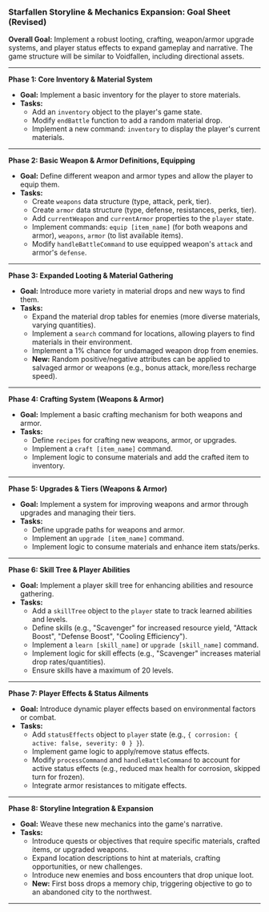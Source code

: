 ### **Starfallen Storyline & Mechanics Expansion: Goal Sheet (Revised)**

**Overall Goal:** Implement a robust looting, crafting, weapon/armor upgrade systems, and player status effects to expand gameplay and narrative. The game structure will be similar to Voidfallen, including directional assets.

---

**Phase 1: Core Inventory & Material System**
*   **Goal:** Implement a basic inventory for the player to store materials.
*   **Tasks:**
    *   Add an `inventory` object to the player's game state.
    *   Modify `endBattle` function to add a random material drop.
    *   Implement a new command: `inventory` to display the player's current materials.

---

**Phase 2: Basic Weapon & Armor Definitions, Equipping**
*   **Goal:** Define different weapon and armor types and allow the player to equip them.
*   **Tasks:**
    *   Create `weapons` data structure (type, attack, perk, tier).
    *   Create `armor` data structure (type, defense, resistances, perks, tier).
    *   Add `currentWeapon` and `currentArmor` properties to the `player` state.
    *   Implement commands: `equip [item_name]` (for both weapons and armor), `weapons`, `armor` (to list available items).
    *   Modify `handleBattleCommand` to use equipped weapon's `attack` and armor's `defense`.

---

**Phase 3: Expanded Looting & Material Gathering**
*   **Goal:** Introduce more variety in material drops and new ways to find them.
*   **Tasks:**
    *   Expand the material drop tables for enemies (more diverse materials, varying quantities).
    *   Implement a `search` command for locations, allowing players to find materials in their environment.
    *   Implement a 1% chance for undamaged weapon drop from enemies.
    *   **New:** Random positive/negative attributes can be applied to salvaged armor or weapons (e.g., bonus attack, more/less recharge speed).

---

**Phase 4: Crafting System (Weapons & Armor)**
*   **Goal:** Implement a basic crafting mechanism for both weapons and armor.
*   **Tasks:**
    *   Define `recipes` for crafting new weapons, armor, or upgrades.
    *   Implement a `craft [item_name]` command.
    *   Implement logic to consume materials and add the crafted item to inventory.

---

**Phase 5: Upgrades & Tiers (Weapons & Armor)**
*   **Goal:** Implement a system for improving weapons and armor through upgrades and managing their tiers.
*   **Tasks:**
    *   Define upgrade paths for weapons and armor.
    *   Implement an `upgrade [item_name]` command.
    *   Implement logic to consume materials and enhance item stats/perks.

---

**Phase 6: Skill Tree & Player Abilities**
*   **Goal:** Implement a player skill tree for enhancing abilities and resource gathering.
*   **Tasks:**
    *   Add a `skillTree` object to the `player` state to track learned abilities and levels.
    *   Define skills (e.g., "Scavenger" for increased resource yield, "Attack Boost", "Defense Boost", "Cooling Efficiency").
    *   Implement a `learn [skill_name]` or `upgrade [skill_name]` command.
    *   Implement logic for skill effects (e.g., "Scavenger" increases material drop rates/quantities).
    *   Ensure skills have a maximum of 20 levels.

---

**Phase 7: Player Effects & Status Ailments**
*   **Goal:** Introduce dynamic player effects based on environmental factors or combat.
*   **Tasks:**
    *   Add `statusEffects` object to `player` state (e.g., `{ corrosion: { active: false, severity: 0 } }`).
    *   Implement game logic to apply/remove status effects.
    *   Modify `processCommand` and `handleBattleCommand` to account for active status effects (e.g., reduced max health for corrosion, skipped turn for frozen).
    *   Integrate armor resistances to mitigate effects.

---

**Phase 8: Storyline Integration & Expansion**
*   **Goal:** Weave these new mechanics into the game's narrative.
*   **Tasks:**
    *   Introduce quests or objectives that require specific materials, crafted items, or upgraded weapons.
    *   Expand location descriptions to hint at materials, crafting opportunities, or new challenges.
    *   Introduce new enemies and boss encounters that drop unique loot.
    *   **New:** First boss drops a memory chip, triggering objective to go to an abandoned city to the northwest.

---
